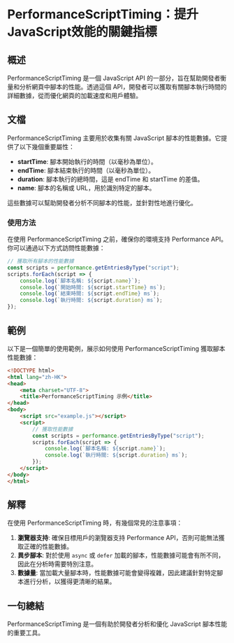 <!--
Meta Description: # PerformanceScriptTiming：提升JavaScript效能的關鍵指標 ## 概述 PerformanceScriptTiming 是一個 JavaScript API 的一部分，旨在幫助開發者衡量和分析網頁中腳本的性能。透過這個 API，開發者可以獲取有關腳本執行時間的詳細數據...
Meta Keywords: script, performancescripttiming, console, log, javascript
-->

# PerformanceScriptTiming：提升JavaScript效能的關鍵指標

## 概述
PerformanceScriptTiming 是一個 JavaScript API 的一部分，旨在幫助開發者衡量和分析網頁中腳本的性能。透過這個 API，開發者可以獲取有關腳本執行時間的詳細數據，從而優化網頁的加載速度和用戶體驗。

## 文檔
PerformanceScriptTiming 主要用於收集有關 JavaScript 腳本的性能數據。它提供了以下幾個重要屬性：

- **startTime**: 腳本開始執行的時間（以毫秒為單位）。
- **endTime**: 腳本結束執行的時間（以毫秒為單位）。
- **duration**: 腳本執行的總時間，這是 endTime 和 startTime 的差值。
- **name**: 腳本的名稱或 URL，用於識別特定的腳本。

這些數據可以幫助開發者分析不同腳本的性能，並針對性地進行優化。

### 使用方法
在使用 PerformanceScriptTiming 之前，確保你的環境支持 Performance API。你可以通過以下方式訪問性能數據：

```javascript
// 獲取所有腳本的性能數據
const scripts = performance.getEntriesByType("script");
scripts.forEach(script => {
    console.log(`腳本名稱: ${script.name}`);
    console.log(`開始時間: ${script.startTime} ms`);
    console.log(`結束時間: ${script.endTime} ms`);
    console.log(`執行時間: ${script.duration} ms`);
});
```

## 範例
以下是一個簡單的使用範例，展示如何使用 PerformanceScriptTiming 獲取腳本性能數據：

```html
<!DOCTYPE html>
<html lang="zh-HK">
<head>
    <meta charset="UTF-8">
    <title>PerformanceScriptTiming 示例</title>
</head>
<body>
    <script src="example.js"></script>
    <script>
        // 獲取性能數據
        const scripts = performance.getEntriesByType("script");
        scripts.forEach(script => {
            console.log(`腳本名稱: ${script.name}`);
            console.log(`執行時間: ${script.duration} ms`);
        });
    </script>
</body>
</html>
```

## 解釋
在使用 PerformanceScriptTiming 時，有幾個常見的注意事項：

1. **瀏覽器支持**: 確保目標用戶的瀏覽器支持 Performance API，否則可能無法獲取正確的性能數據。
2. **異步腳本**: 對於使用 `async` 或 `defer` 加載的腳本，性能數據可能會有所不同，因此在分析時需要特別注意。
3. **數據量**: 當加載大量腳本時，性能數據可能會變得複雜，因此建議針對特定腳本進行分析，以獲得更清晰的結果。

## 一句總結
PerformanceScriptTiming 是一個有助於開發者分析和優化 JavaScript 腳本性能的重要工具。
